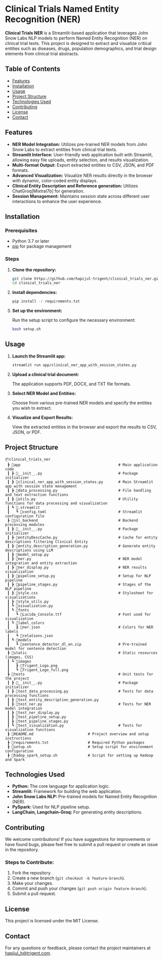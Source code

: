 # Clinical Trials Named Entity Recognition (NER)

**Clinical Trials NER** is a Streamlit-based application that leverages John Snow Labs NLP models to perform Named Entity Recognition (NER) on clinical trial texts. This project is designed to extract and visualize critical entities such as diseases, drugs, population demographics, and trial design elements from clinical trial abstracts.

## Table of Contents

- [Features](#features)
- [Installation](#installation)
- [Usage](#usage)
- [Project Structure](#project-structure)
- [Technologies Used](#technologies-used)
- [Contributing](#contributing)
- [License](#license)
- [Contact](#contact)

## Features

- **NER Model Integration:** Utilizes pre-trained NER models from John Snow Labs to extract entities from clinical trial texts.
- **Streamlit Interface:** User-friendly web application built with Streamlit, allowing easy file uploads, entity selection, and results visualization.
- **Multi-format Output:** Export extracted entities to CSV, JSON, and PDF formats.
- **Advanced Visualization:** Visualize NER results directly in the browser with dynamic, color-coded entity displays.
- **Clinical Entity Description and Reference generation:** Utilizes ChatGroq[Mixtral7b] for generation.
- **Session Management:** Maintains session state across different user interactions to enhance the user experience.

## Installation

### Prerequisites

- Python 3.7 or later
- [pip](https://pip.pypa.io/en/stable/) for package management

### Steps

1. **Clone the repository:**

   ```bash
   git clone https://github.com/hapijul-trigent/clinical_trials_ner.git
   cd clinical_trials_ner
   ```

2. **Install dependencies:**

   ```bash
   pip install -r requirements.txt
   ```

3. **Set up the environment:**

   Run the setup script to configure the necessary environment:

   ```bash
   bash setup.sh
   ```

## Usage

1. **Launch the Streamlit app:**

   ```bash
   streamlit run app/clinical_ner_app_with_session_states.py
   ```

2. **Upload a clinical trial document:**

   The application supports PDF, DOCX, and TXT file formats.

3. **Select NER Model and Entities:**

   Choose from various pre-trained NER models and specify the entities you wish to extract.

4. **Visualize and Export Results:**

   View the extracted entities in the browser and export the results to CSV, JSON, or PDF.

## Project Structure

```
📦clinical_trials_ner
 ┣ 📂app                                             # Main application code
 ┃ ┣ 📜__init__.py                                   # Package initializer
 ┃ ┣ 📜clinical_ner_app_with_session_states.py       # Main Streamlit app with session state management
 ┃ ┣ 📜data_processing.py                            # File handling and text extraction functions
 ┃ ┣ 📜utils.py                                      # Utility functions for data processing and visualization
 ┃ ┗ 📂.streamlit
 ┃   ┗ 📜config.toml                                 # Streamlit configuration file
 ┣ 📂jsl_backend                                     # Backend processing modules
 ┃ ┣ 📜__init__.py                                   # Package initializer
 ┃ ┣ 📜entityDescCache.py                            # Cache for entity descriptions filtering Clinical Entity
 ┃ ┣ 📜entity_description_generation.py              # Generate entity descriptions using LLM
 ┃ ┣ 📜model_setup.py
 ┃ ┣ 📜ner.py                                        # NER model integration and entity extraction
 ┃ ┣ 📜ner_display.py                                # NER results visualization
 ┃ ┣ 📜pipeline_setup.py                             # Setup for NLP pipeline
 ┃ ┣ 📜pipeline_stages.py                            # Stages of the NLP pipeline
 ┃ ┣ 📜style.css                                     # Stylesheet for visualizations
 ┃ ┣ 📜style_utils.py                                
 ┃ ┗ 📜visualization.py
 ┃ ┗ 📂fonts
 ┃   ┗ 📜Lucida_Console.ttf                          # Font used for visualization
 ┃ ┗ 📂label_colors
 ┃   ┣ 📜ner.json                                    # Colors for NER labels
 ┃   ┗ 📜relations.json
 ┃ ┗ 📂models
 ┃   ┗ 📜sentence_detector_dl_en.zip                 # Pre-trained model for sentence detection
 ┣ 📂static                                          # Static resources (images, CSS)
 ┃ ┗ 📂images
 ┃   ┣ 📜Trigent_Logo.png
 ┃   ┗ 📜Trigent_Logo_full.png
 ┣ 📂tests                                           # Unit tests for the project
 ┃ ┣ 📜__init__.py                                   # Package initializer
 ┃ ┣ 📜test_data_processing.py                       # Tests for data processing functions
 ┃ ┣ 📜test_entity_description_generation.py         
 ┃ ┣ 📜test_ner.py                                   # Tests for NER model integration
 ┃ ┣ 📜test_ner_display.py
 ┃ ┣ 📜test_pipeline_setup.py
 ┃ ┣ 📜test_pipeline_stages.py
 ┃ ┗ 📜test_visualization.py                         # Tests for visualization functions
 ┣ 📜README.md                         # Project overview and setup instructions 
 ┣ 📜requirements.txt                  # Required Python packages
 ┣ 📜setup.sh                          # Setup script for environment configuration
 ┣ 📜hadop_spark_setup.sh              # Script for setting up Hadoop and Spark

```

## Technologies Used

- **Python:** The core language for application logic.
- **Streamlit:** Framework for building the web application.
- **John Snow Labs NLP:** Pre-trained models for Named Entity Recognition (NER).
- **PySpark:** Used for NLP pipeline setup.
- **LangChain, Langchain-Groq:** For generating entity descriptions.

## Contributing

We welcome contributions! If you have suggestions for improvements or have found bugs, please feel free to submit a pull request or create an issue in the repository.

### Steps to Contribute:

1. Fork the repository.
2. Create a new branch (`git checkout -b feature-branch`).
3. Make your changes.
4. Commit and push your changes (`git push origin feature-branch`).
5. Submit a pull request.

## License

This project is licensed under the MIT License.

## Contact

For any questions or feedback, please contact the project maintainers at [hapijul_h@trigent.com](mailto:hapijul_h@trigent.com).
